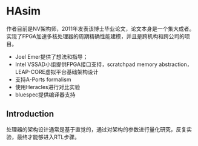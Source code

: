 # HAsim

作者目前是NV架构师，2011年发表该博士毕业论文，论文本身是一个集大成者。实现了FPGA加速多核处理器的周期精确性能建模，并且是跨机构和跨公司的项目。

- Joel Emer提供了想法和指导；
- Intel VSSAD小组提供FPGA接口支持，scratchpad memory abstraction，LEAP-CORE虚拟平台基础架构设计
- 支持A-Ports formalism
- 使用Heracles进行对比实验
- bluespec提供编译器支持

## Introduction

处理器的架构设计通常是基于直觉的，通过对架构的参数进行量化研究，反复实验，最终才能够进入RTL步骤。

